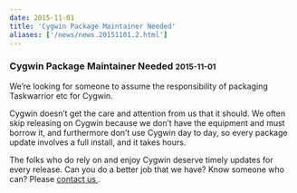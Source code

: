 ```yaml
---
date: 2015-11-01
title: 'Cygwin Package Maintainer Needed'
aliases: ['/news/news.20151101.2.html']
---
```

<div class="col-md-8 main">
 <div class="row">
  <h3>
   Cygwin Package Maintainer Needed
   <small>
    2015-11-01
   </small>
  </h3>
  <p>
   We’re looking for someone to assume the responsibility of packaging
            Taskwarrior etc for Cygwin.
  </p>
  <p>
   Cygwin doesn’t get the care and attention from us that it should.
            We often skip releasing on Cygwin because we don’t have the
            equipment and must borrow it, and furthermore don’t use Cygwin day
            to day, so every package update involves a full install, and it
            takes hours.
  </p>
  <p>
   The folks who do rely on and enjoy Cygwin deserve timely updates
            for every release. Can you do a better job that we have? Know
            someone who can? Please
   <a href="mailto:support@taskwarrior.org">
    contact us
   </a>
   .
  </p>
  <br/>
  <br/>
 </div>
</div>

